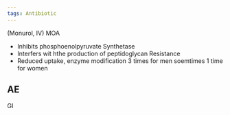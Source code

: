 ```yaml
---
tags: Antibiotic
---
```

(Monurol, IV)
MOA
- Inhibits phosphoenolpyruvate Synthetase
- Interfers wit hthe production of peptidoglycan
Resistance
- Reduced uptake, enzyme modification
3 times for men soemtimes 1 time for women
## AE
GI